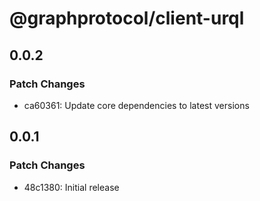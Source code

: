 # @graphprotocol/client-urql

## 0.0.2

### Patch Changes

- ca60361: Update core dependencies to latest versions

## 0.0.1

### Patch Changes

- 48c1380: Initial release
